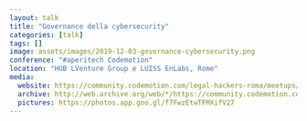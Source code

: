 ```yaml
---
layout: talk
title: "Governance della cybersecurity"
categories: [talk]
tags: []
image: assets/images/2019-12-03-governance-cybersecurity.png
conference: "#aperitech Codemotion"
location: "HUB LVenture Group e LUISS EnLabs, Rome"
media:
  website: https://community.codemotion.com/legal-hackers-roma/meetups/meetup-aperitech-roma-di-dicembre-di-legal-hackers-roma
  archive: http://web.archive.org/web/*/https://community.codemotion.com/legal-hackers-roma/meetups/meetup-aperitech-roma-di-dicembre-di-legal-hackers-roma
  pictures: https://photos.app.goo.gl/f7FwzEtwTFMXifV27
---
```

